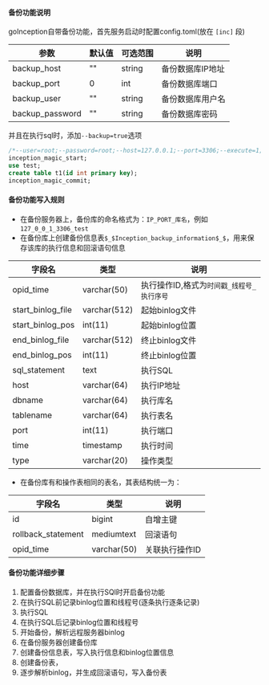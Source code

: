 
#### 备份功能说明

goInception自带备份功能，首先服务启动时配置config.toml(放在 `[inc]` 段)

参数  |  默认值  |  可选范围 | 说明
------------ | ------------- | ------------ | ------------
backup_host   |  ""    |   string     |   备份数据库IP地址
backup_port   |  0    |   int     |     备份数据库端口
backup_user   |  ""    |   string     |   备份数据库用户名
backup_password   |  ""    |   string    |   备份数据库密码

并且在执行sql时，添加```--backup=true```选项

```sql
/*--user=root;--password=root;--host=127.0.0.1;--port=3306;--execute=1;--backup=1;*/
inception_magic_start;
use test;
create table t1(id int primary key);
inception_magic_commit;
```


#### 备份功能写入规则

- 在备份服务器上，备份库的命名格式为：```IP_PORT_库名```，例如```127_0_0_1_3306_test```
- 在备份库上创建备份信息表```$_$Inception_backup_information$_$```，用来保存该库的执行信息和回滚语句信息

字段名             | 类型         | 说明
--------------------|--------------|------
opid_time         | varchar(50)  | 执行操作ID,格式为```时间戳_线程号_执行序号```
start_binlog_file | varchar(512) | 起始binlog文件
start_binlog_pos  | int(11)      | 起始binlog位置
end_binlog_file   | varchar(512) | 终止binlog文件
end_binlog_pos    | int(11)      | 终止binlog位置
sql_statement     | text         | 执行SQL
host              | varchar(64)  | 执行IP地址
dbname            | varchar(64)  | 执行库名
tablename         | varchar(64)  | 执行表名
port              | int(11)      | 执行端口
time              | timestamp    | 执行时间
type              | varchar(20)  | 操作类型

- 在备份库有和操作表相同的表名，其表结构统一为：

字段名  |  类型  | 说明
------------ | ------------- | ------------
id   |  bigint     |   自增主键
rollback_statement   |  mediumtext    |  回滚语句
opid_time   |  varchar(50)    | 关联执行操作ID

#### 备份功能详细步骤

1. 配置备份数据库，并在执行SQl时开启备份功能
2. 在执行SQL前记录binlog位置和线程号(逐条执行逐条记录)
3. 执行SQL
4. 在执行SQL后记录binlog位置和线程号
5. 开始备份，解析远程服务器binlog
6. 在备份服务器创建备份库
7. 创建备份信息表，写入执行信息和binlog位置信息
8. 创建备份表，
9. 逐步解析binlog，并生成回滚语句，写入备份表
